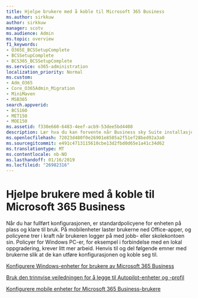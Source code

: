 ```yaml
---
title: Hjelpe brukere med å koble til Microsoft 365 Business
ms.author: sirkkuw
author: sirkkuw
manager: scotv
ms.audience: Admin
ms.topic: overview
f1_keywords:
- O365E_BCSSetupComplete
- BCSSetupComplete
- BCS365_BCSSetupComplete
ms.service: o365-administration
localization_priority: Normal
ms.custom:
- Adm_O365
- Core_O365Admin_Migration
- MiniMaven
- MSB365
search.appverid:
- BCS160
- MET150
- MOE150
ms.assetid: f338e660-6483-4eef-acb9-53dee5bd4408
description: Lær hva du kan forvente når Business sky Suite installasjonsprogrammet er ferdig.
ms.openlocfilehash: 72023d480f0e26901e8505a2f51ef28bed92a3a0
ms.sourcegitcommit: e491c4713115610cbe13d2fbd0d65e1a41c34d62
ms.translationtype: MT
ms.contentlocale: nb-NO
ms.lasthandoff: 01/16/2019
ms.locfileid: "26982316"
---
```

# <a name="help-users-connect-to-microsoft-365-business"></a>Hjelpe brukere med å koble til Microsoft 365 Business

Når du har fullført konfigurasjonen, er standardpolicyene for enheten på plass og klare til bruk. På mobilenheter laster brukerne ned Office-apper, og policyene trer i kraft når brukeren logger på med jobb- eller skolekontoen sin. Policyer for Windows PC-er, for eksempel i forbindelse med en lokal oppgradering, krever litt mer arbeid. Henvis til og del følgende emner med brukerne slik at de kan utføre konfigurasjonen og koble seg til.
  
[Konfigurere Windows-enheter for brukere av Microsoft 365 Business](set-up-windows-devices.md)
  
[Bruk den trinnvise veiledningen for å legge til Autopilot-enheter og -profil](add-autopilot-devices-and-profile.md)
  
[Konfigurere mobile enheter for Microsoft 365 Business-brukere](set-up-mobile-devices.md)
  

